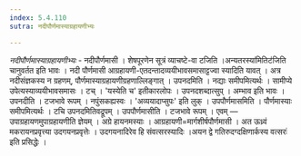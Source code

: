 ```yaml
---
index: 5.4.110
sutra: नदीपौर्णमास्याग्रहायणीभ्यः

---
```

_नदीपौर्णमास्याग्रहायणीभ्यः_ - नदीपौर्णमासी । शेषपूरणेन सूत्रं व्याचष्टे-वा टजिति ।अन्यतरस्या॑मितिट॑जिति चानुवर्तत इति भावः । नदी पौर्णमासी आग्रहायणी-एतदन्तादव्ययीभावसमासाट्टज्वा स्यादिति यावत् । अत्र नदीसंज्ञकस्य न ग्रहणम्, पौर्णमास्याग्रहायणीग्रहणाल्लिङ्गात् । उपनदमिति । नद्याः समीपमित्यर्थः । सामीप्ये उपेत्यस्याव्ययीभावसमासः । टच् । 'यस्येति च' इतीकारलोपः । उपनदशब्दात्सुप् । अम्भाव इति भावः । उपनदीति । टजभावे रूपम् । नपुंसकह्यस्वः । 'अव्ययादाप्सुपः' इति लुक् । उपपौर्णमासमिति । पौर्णमास्याः समीपमित्यर्थः । टचि उपनदमितिवद्रूपम् । उपपौर्णमासीति । टजभावे रूपम् । एवम् — उपाग्रहायणमुपाग्रहायणीति ज्ञेयम् । अग्रे हायनमस्याः । आग्रहायणी=मार्गशीर्षपौर्णमासी । अत ऊध्र्वं मकरायनप्रवृत्त्या उदगयनप्रवृत्तेः । उदगयनादिरेव हि संवत्सरस्यादिः ।अयन द्वे गतिरुदग्दक्षिणार्कस्य वत्सरः॑ इति प्रसिद्धेः । 